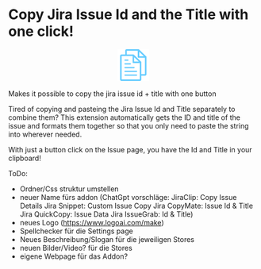 # Copy Jira Issue Id and the Title with one click!

<p align="center">
  <img src="./icons/logo_64.png">
</p>

Makes it possible to copy the jira issue id + title with one button

Tired of copying and pasteing the Jira Issue Id and Title separately to combine them? This extension automatically gets the ID and title of the issue and formats them together so that you only need to paste the string into wherever needed.

With just a button click on the Issue page, you have the Id and Title in your clipboard!

ToDo:

- Ordner/Css struktur umstellen
- neuer Name fürs addon (ChatGpt vorschläge: JiraClip: Copy Issue Details
    Jira Snippet: Custom Issue Copy
    Jira CopyMate: Issue Id & Title
    Jira QuickCopy: Issue Data
    Jira IssueGrab: Id & Title)
- neues Logo (https://www.logoai.com/make)
- Spellchecker für die Settings page
- Neues Beschreibung/Slogan für die jeweiligen Stores
- neuen Bilder/Video? für die Stores
- eigene Webpage für das Addon?